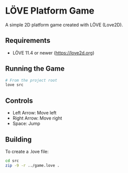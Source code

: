 # LÖVE Platform Game

A simple 2D platform game created with LÖVE (Love2D).

## Requirements

- LÖVE 11.4 or newer (https://love2d.org)

## Running the Game

```bash
# From the project root
love src
```

## Controls

- Left Arrow: Move left
- Right Arrow: Move right
- Space: Jump

## Building

To create a .love file:
```bash
cd src
zip -9 -r ../game.love .
```
